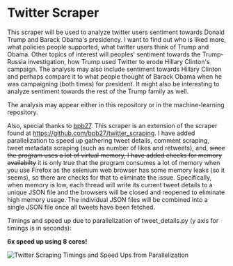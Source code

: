 # Twitter Scraper

This scraper will be used to analyze twitter users sentiment towards Donald Trump and Barack Obama's presidency. I want to find out who is liked more, what policies people supported, what twitter users think of Trump and Obama. Other topics of interest will peoples' sentiment towards the Trump-Russia investigation, how Trump used Twitter to erode Hillary Clinton's campaign. The analysis may also include sentiment towards Hillary Clinton and perhaps compare it to what people thought of Barack Obama when he was campaigning (both times) for president. It might also be interesting to analyze sentiment towards the rest of the Trump family as well.

The analysis may appear either in this repository or in the machine-learning repository.

Also, special thanks to <a href="https://github.com/bpb27">bpb27</a>. This scraper is an extension of the scraper found at <a href="https://github.com/bpb27/twitter_scraping">https://github.com/bpb27/twitter_scraping</a>. I have added parallelization to speed up gathering tweet details, comment scraping, tweet metadata scraping (such as number of likes and retweets), and, <strike>since the program uses a lot of virtual memory, I have added checks for memory availabilty</strike> it is only true that the program consumes a lot of memory when you use Firefox as the selenium web browser has some memory leaks (so it seems), so there are checks for that to eliminate the issue. Specifically, when memory is low, each thread will write its current tweet details to a unique JSON file and the browsers will be closed and reopened to eliminate high memory usage. The individual JSON files will be combined into a single JSON file once all tweets have been fetched.

Timings and speed up due to parallelization of tweet_details.py (y axis for timings is in seconds):

<strong>6x speed up using 8 cores!</strong>

![Twitter Scraping Timings and Speed Ups from Parallelization](http://hive.sewanee.edu/evansdb0/Twitter_Speedups.png)
